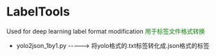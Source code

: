 # LabelTools
Used for deep learning label format modification
<font color='green'>用于标签文件格式转换</font>
* yolo2json_1by1.py -----> 将yolo格式的.txt标签转化成.json格式的标签
